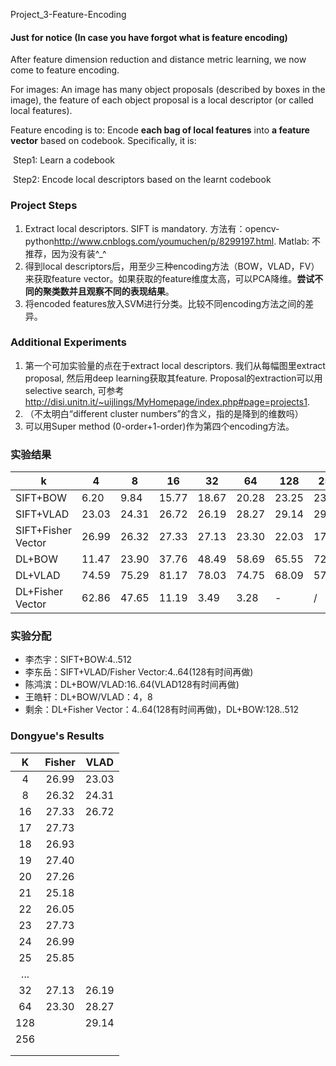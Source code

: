 Project_3-Feature-Encoding

#### Just for notice (In case you have forgot what is feature encoding)

After feature dimension reduction and distance metric learning, we now come to feature encoding.

For images: An image has many object proposals (described by boxes in the image), the feature of each object proposal is a local descriptor (or called local features).

Feature encoding is to: Encode **each bag of local features** into **a feature vector** based on codebook. Specifically, it is:

​	Step1: Learn a codebook

​	Step2: Encode local descriptors based on the learnt codebook

### Project Steps

1. Extract local descriptors. SIFT is mandatory. 方法有：opencv-python<http://www.cnblogs.com/youmuchen/p/8299197.html>.  Matlab: 不推荐，因为没有装^_^
2. 得到local descriptors后，用至少三种encoding方法（BOW，VLAD，FV）来获取feature vector。如果获取的feature维度太高，可以PCA降维。**尝试不同的聚类数并且观察不同的表现结果**。 
3. 将encoded features放入SVM进行分类。比较不同encoding方法之间的差异。

### Additional Experiments

1. 第一个可加实验量的点在于extract local descriptors. 我们从每幅图里extract proposal, 然后用deep learning获取其feature. Proposal的extraction可以用selective search, 可参考<http://disi.unitn.it/~uijlings/MyHomepage/index.php#page=projects1>. 
2.  （不太明白“different cluster numbers”的含义，指的是降到的维数吗）
3. 可以用Super method (0-order+1-order)作为第四个encoding方法。

### 实验结果
| k | 4 | 8 | 16 | 32 | 64 | 128 | 256 | 512 |
|-|-|-|-|-|-|-|-|-|
| SIFT+BOW | 6.20 | 9.84 | 15.77 | 18.67 | 20.28 | 23.25 | 23.92 | / |
| SIFT+VLAD | 23.03 | 24.31 | 26.72 | 26.19 | 28.27 | 29.14 | 29.82 | / |
| SIFT+Fisher Vector | 26.99 | 26.32 | 27.33 | 27.13 | 23.30 | 22.03 | 17.60 | / |
| DL+BOW | 11.47 | 23.90 |37.76 | 48.49 | 58.69 | 65.55 | 72.25 | / |
| DL+VLAD | 74.59 | 75.29 | 81.17 | 78.03 | 74.75 | 68.09 | 57.28 | / |
| DL+Fisher Vector | 62.86 | 47.65 | 11.19 | 3.49 | 3.28 | - | / | / |

### 实验分配
- 李杰宇：SIFT+BOW:4..512
- 李东岳：SIFT+VLAD/Fisher Vector:4..64(128有时间再做)
- 陈鸿滨：DL+BOW/VLAD:16..64(VLAD128有时间再做)
- 王皓轩：DL+BOW/VLAD：4，8
- 剩余：DL+Fisher Vector：4..64(128有时间再做)，DL+BOW:128..512





### Dongyue's Results

|  K   | Fisher | VLAD  |
| :--: | :----: | :---: |
|  4   | 26.99  | 23.03 |
|  8   | 26.32  | 24.31 |
|  16  | 27.33  | 26.72 |
|  17  | 27.73  |       |
|  18  | 26.93  |       |
|  19  | 27.40  |       |
|  20  | 27.26  |       |
|  21  | 25.18  |       |
|  22  | 26.05  |       |
|  23  | 27.73  |       |
|  24  | 26.99  |       |
|  25  | 25.85  |       |
| ...  |        |       |
|  32  | 27.13  | 26.19 |
|  64  | 23.30  | 28.27 |
| 128  |        | 29.14 |
| 256  |        |       |
|      |        |       |
|      |        |       |

